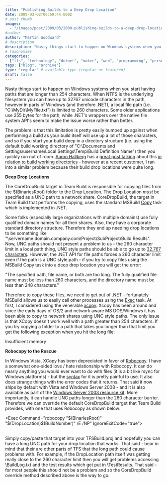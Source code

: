 ```yaml
---
title: "Publishing Builds to a Deep Drop Location"
date: 2009-03-02T06:59:44.000Z
# post thumb
images:
  - "/images/post/2009/03/2009-publishing-builds-to-a-deep-drop-location.jpg"
#author
author: "Martin Woodward"
# description
description: "Nasty things start to happen on Windows systems when you start having paths that are longer than 254 characters."
# Taxonomies
categories:
  ["tfs", "technology", "dotnet", "maker", "web", "programming", "personal"]
tags: ["blog", "archive"]
type: "regular" # available type (regular or featured)
draft: false
---
```


Nasty things start to happen on Windows systems when you start having paths that are longer than 254 characters. When NTFS is the underlying filesystem you can have up to 32767 unicode characters in the path, however in parts of Windows (and therefore .NET), a local file path (i.e. "C:\MyDir\MyFile.txt") is limited to 260 characters. Some older applications use 255 bytes for the path, while .NET's wrappers over the native file system API's seem to make the issue worse rather than better.

The problem is that this limitation is pretty easily bumped up against when performing a build as your build itself will use up a lot of those characters, and so if you start your build deep in a directory structure (i.e. using the default build working directory of "C:\Documents and Settings\username\Local Settings\Temp\Build Definition Name") then you quickly run out of room. [Aaron Hallberg](http://blogs.msdn.com/aaronhallberg/) has a [great post talking](http://blogs.msdn.com/aaronhallberg/archive/2007/06/20/team-build-and-260-character-paths.aspx) about this [in relation to build working directories](http://blogs.msdn.com/aaronhallberg/archive/2007/06/20/team-build-and-260-character-paths.aspx) - however at a recent customer, I ran into a similar problem because their build drop locations were quite long.

**Deep Drop Locations**

The CoreDropBuild target in Team Build is responsible for copying files from the $(BinariesRoot) folder to the Drop Location. The Drop Location _must_ be specified as a UNC path to a network share. CoreDropBuild, the target in Team Build that performs the copying, uses the standard MSBuild [Copy](http://msdn.microsoft.com/en-us/library/3e54c37h.aspx) task which is implemented in .NET.

Some folks (especially large organizations with multiple domains) use fully qualified domain names for all their shares. Also, they have a corporate standard directory structure. Therefore they end up needing drop locations to be something like "\\servername.domain.company.com\Project\SubProject\Build Results\". Now, UNC paths should not present a problem to us - the 260 character limit in a local path thing, UNC style paths should be able to go up to [32,767 characters](http://msdn.microsoft.com/en-us/library/aa365247.aspx). However, the .NET API for file paths forces a 260 character limit even if the path is a UNC style path - if you try to copy files using the MSBuild Copy task into a deep drop location you will get the error:

"The specified path, file name, or both are too long. The fully qualified file name must be less than 260 characters, and the directory name must be less than 248 characters."

Therefore to copy these files, we need to get out of .NET - fortunately MSBuild allows us to easily call other processes using the [Exec](http://msdn.microsoft.com/en-us/library/x8zx72cd.aspx) task. At first, I considered using the venerable [xcopy](http://technet.microsoft.com/en-us/library/bb491035.aspx). Xcopy has been around and since the early days of OS/2 and network aware MS DOS/Windows it has been able to copy to network shares using UNC style paths. The only issue is that XCopy doesn't work well with a path greater than 254 characters. If you try copying a folder to a path that takes you longer than that limit you get the following exception when you hit the long file:

Insufficient memory

**Robocopy to the Rescue**

In Windows Vista, XCopy has been depreciated in favor of [Robocopy](http://technet.microsoft.com/en-us/library/bb491035.aspx). I have a somewhat one-sided love / hate relationship with Robocopy. It can do nearly anything you would ever want to do with files (it is a bit like rsync for Windows platforms) - but the [syntax](http://technet.microsoft.com/en-us/library/bb491035.aspx) for it is pretty painful to use. It also does strange things with the error codes that it returns. That said it now ships by default with Vista and Windows Server 2008 - and it is also available as part of the [Windows Server 2003 resource kit](http://www.microsoft.com/downloads/details.aspx?familyid=9d467a69-57ff-4ae7-96ee-b18c4790cffd&displaylang=en). More importantly, it can handle UNC paths longer than the 260 character barrier. Therefore we can override the default CoreDropBuild target that Team Build provides, with one that uses Robocopy as shown below:

<Target Name="CoreDropBuild">

<Exec Command="robocopy "$(BinariesRoot)" "$(DropLocation)\$(BuildNumber)" /E /NP" IgnoreExitCode="true">  
 <Output TaskParameter="ExitCode" PropertyName="RobocopyExitCode" />  
 </Exec>

</Target>

Simply copy/paste that target into your TFSBuild.proj and hopefully you can have a long UNC path for your drop location that works. That said - bear in mind that their are other parts of TFS that the long path could cause problems with. For example, if the DropLocation path itself was getting really close to the 260 character limit then you will get problems accessing <DropLocation>\BuildLog.txt and the test results which get put in <DropLocation>\TestResults\. That said - for most people this should not be a problem and so the CoreDropBuild override method described above is the way to go.
